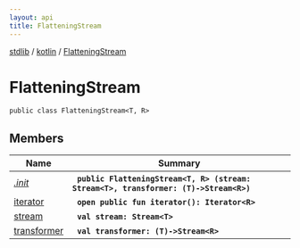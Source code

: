 ```yaml
---
layout: api
title: FlatteningStream
---
```

[stdlib](../../index.md) / [kotlin](../index.md) / [FlatteningStream](index.md)

# FlatteningStream

```
public class FlatteningStream<T, R> 
```

## Members

| Name | Summary |
|------|---------|
|[*.init*](_init_.md)|&nbsp;&nbsp;**`public FlatteningStream<T, R> (stream: Stream<T>, transformer: (T)->Stream<R>)`**<br>|
|[iterator](iterator.md)|&nbsp;&nbsp;**`open public fun iterator(): Iterator<R>`**<br>|
|[stream](stream.md)|&nbsp;&nbsp;**`val stream: Stream<T>`**<br>|
|[transformer](transformer.md)|&nbsp;&nbsp;**`val transformer: (T)->Stream<R>`**<br>|
